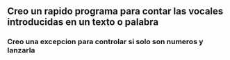 ## Creo un rapido programa para contar las vocales introducidas en un texto o palabra

### Creo una excepcion para controlar si solo son numeros y lanzarla
